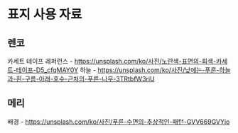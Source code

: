 # 표지 사용 자료

## 렌코

카세트 테이프 레퍼런스 - https://unsplash.com/ko/사진/노란색-표면의-회색-카세트-테이프-D5_cfqMAY0Y
하늘 - https://unsplash.com/ko/사진/낮에는-푸른-하늘과-흰-구름-아래-호수-근처의-푸른-나무-3TRtbfW3riU

## 메리

배경 - https://unsplash.com/ko/사진/푸른-수면의-추상적인-패턴-GVV669GVYjo

